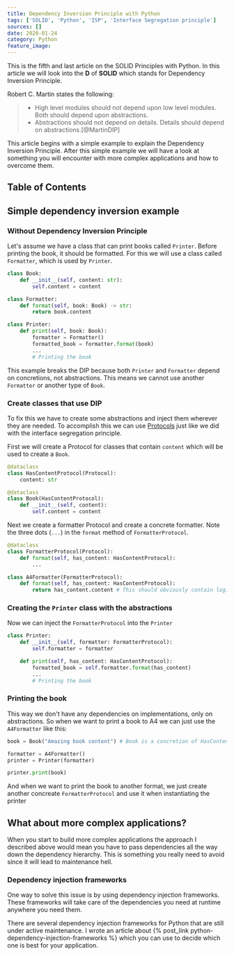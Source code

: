```yaml
---
title: Dependency Inversion Principle with Python
tags: ['SOLID', 'Python', 'ISP', 'Interface Segregation principle']
sources: []
date: 2020-01-24
category: Python
feature_image:
---
```


This is the fifth and last article on the SOLID Principles with Python.
In this article we will look into the __D__ of __SOLID__ which stands for Dependency Inversion Principle.

<!-- more -->

Robert C. Martin states the following:

> * High level modules should not depend upon low level modules. Both should depend upon abstractions.
> * Abstractions should not depend on details. Details should depend on abstractions.[@MartinDIP]

This article begins with a simple example to explain the Dependency Inversion Principle.
After this simple example we will have a look at something you will encounter with
more complex applications and how to overcome them.

## Table of Contents

## Simple dependency inversion example

### Without Dependency Inversion Principle

Let's assume we have a class that can print books called `Printer`. Before printing the book, it should be formatted.
For this we will use a class called `Formatter`, which is used by `Printer`.

```python
class Book:
    def __init__(self, content: str):
        self.content = content

class Formatter:
    def format(self, book: Book) -> str:
        return book.content

class Printer:
    def print(self, book: Book):
        formatter = Formatter()
        formatted_book = formatter.format(book)
        ... 
        # Printing the book
```

This example breaks the DIP because both `Printer` and `Formatter` depend on concretions, not abstractions.
This means we cannot use another `Formatter` or another type of `Book`.

### Create classes that use DIP

To fix this we have to create some abstractions and inject them wherever they are needed.
To accomplish this we can use [Protocols](https://mypy.readthedocs.io/en/stable/protocols.html#simple-user-defined-protocols)
just like we did with the interface segregation principle.

First we will create a Protocol for classes that contain `content` which will be used to create a `Book`.

```python
@dataclass
class HasContentProtocol(Protocol):
    content: str

@dataclass
class Book(HasContentProtocol):
    def __init__(self, content):
        self.content = content
``` 

Next we create a formatter Protocol and create a concrete formatter.
Note the three dots (`...`) in the `format` method of `FormatterProtocol`.

```python
@dataclass
class FormatterProtocol(Protocol):
    def format(self, has_content: HasContentProtocol):
        ...

class A4Formatter(FormatterProtocol):
    def format(self, has_content: HasContentProtocol):
        return has_content.content # This should obviously contain logic to format to A4 size.
```

### Creating the `Printer` class with the abstractions

Now we can inject the `FormatterProtocol` into the `Printer`

```python
class Printer:
    def __init__(self, formatter: FormatterProtocol):
        self.formatter = formatter

    def print(self, has_content: HasContentProtocol):
        formatted_book = self.formatter.format(has_content)
        ... 
        # Printing the book
```

### Printing the book

This way we don't have any dependencies on implementations, only on abstractions.
So when we want to print a book to A4 we can just use the `A4Formatter` like this:

```python
book = Book("Amazing book content") # Book is a concretion of HasContentProtocol

formatter = A4Formatter()
printer = Printer(formatter)

printer.print(book)
```

And when we want to print the book to another format, we just create another concreate `FormatterProtocol`
and use it when instantiating the printer

## What about more complex applications?

When you start to build more complex applications the approach I described above would mean
you have to pass dependencies all the way down the dependency hierarchy.
This is something you really need to avoid since it will lead to maintenance hell.

### Dependency injection frameworks

One way to solve this issue is by using dependency injection frameworks.
These frameworks will take care of the dependencies you need at runtime anywhere you need them.

There are several dependency injection frameworks for Python that are still under active maintenance.
I wrote an article about {% post_link python-dependency-injection-frameworks %}
which you can use to decide which one is best for your application.

